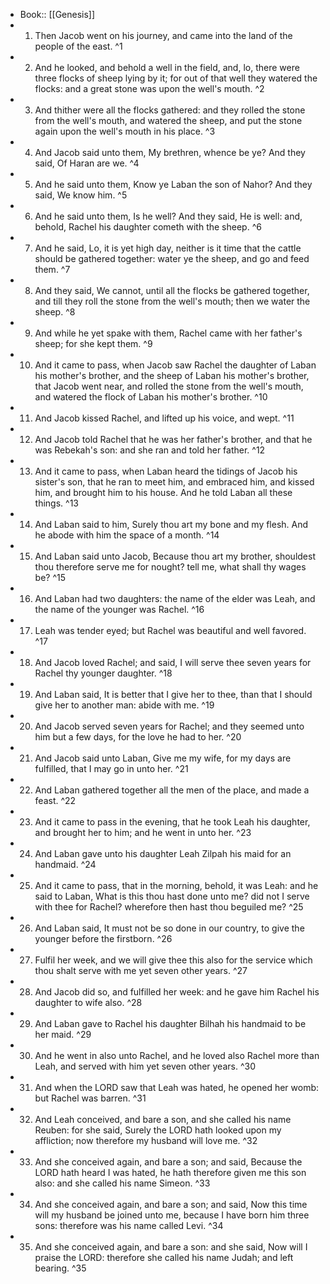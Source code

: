 - Book:: [[Genesis]]
- 1. Then Jacob went on his journey, and came into the land of the people of the east. ^1
- 2. And he looked, and behold a well in the field, and, lo, there were three flocks of sheep lying by it; for out of that well they watered the flocks: and a great stone was upon the well's mouth. ^2
- 3. And thither were all the flocks gathered: and they rolled the stone from the well's mouth, and watered the sheep, and put the stone again upon the well's mouth in his place. ^3
- 4. And Jacob said unto them, My brethren, whence be ye? And they said, Of Haran are we. ^4
- 5. And he said unto them, Know ye Laban the son of Nahor? And they said, We know him. ^5
- 6. And he said unto them, Is he well? And they said, He is well: and, behold, Rachel his daughter cometh with the sheep. ^6
- 7. And he said, Lo, it is yet high day, neither is it time that the cattle should be gathered together: water ye the sheep, and go and feed them. ^7
- 8. And they said, We cannot, until all the flocks be gathered together, and till they roll the stone from the well's mouth; then we water the sheep. ^8
- 9. And while he yet spake with them, Rachel came with her father's sheep; for she kept them. ^9
- 10. And it came to pass, when Jacob saw Rachel the daughter of Laban his mother's brother, and the sheep of Laban his mother's brother, that Jacob went near, and rolled the stone from the well's mouth, and watered the flock of Laban his mother's brother. ^10
- 11. And Jacob kissed Rachel, and lifted up his voice, and wept. ^11
- 12. And Jacob told Rachel that he was her father's brother, and that he was Rebekah's son: and she ran and told her father. ^12
- 13. And it came to pass, when Laban heard the tidings of Jacob his sister's son, that he ran to meet him, and embraced him, and kissed him, and brought him to his house. And he told Laban all these things. ^13
- 14. And Laban said to him, Surely thou art my bone and my flesh. And he abode with him the space of a month. ^14
- 15. And Laban said unto Jacob, Because thou art my brother, shouldest thou therefore serve me for nought? tell me, what shall thy wages be? ^15
- 16. And Laban had two daughters: the name of the elder was Leah, and the name of the younger was Rachel. ^16
- 17. Leah was tender eyed; but Rachel was beautiful and well favored. ^17
- 18. And Jacob loved Rachel; and said, I will serve thee seven years for Rachel thy younger daughter. ^18
- 19. And Laban said, It is better that I give her to thee, than that I should give her to another man: abide with me. ^19
- 20. And Jacob served seven years for Rachel; and they seemed unto him but a few days, for the love he had to her. ^20
- 21. And Jacob said unto Laban, Give me my wife, for my days are fulfilled, that I may go in unto her. ^21
- 22. And Laban gathered together all the men of the place, and made a feast. ^22
- 23. And it came to pass in the evening, that he took Leah his daughter, and brought her to him; and he went in unto her. ^23
- 24. And Laban gave unto his daughter Leah Zilpah his maid for an handmaid. ^24
- 25. And it came to pass, that in the morning, behold, it was Leah: and he said to Laban, What is this thou hast done unto me? did not I serve with thee for Rachel? wherefore then hast thou beguiled me? ^25
- 26. And Laban said, It must not be so done in our country, to give the younger before the firstborn. ^26
- 27. Fulfil her week, and we will give thee this also for the service which thou shalt serve with me yet seven other years. ^27
- 28. And Jacob did so, and fulfilled her week: and he gave him Rachel his daughter to wife also. ^28
- 29. And Laban gave to Rachel his daughter Bilhah his handmaid to be her maid. ^29
- 30. And he went in also unto Rachel, and he loved also Rachel more than Leah, and served with him yet seven other years. ^30
- 31. And when the LORD saw that Leah was hated, he opened her womb: but Rachel was barren. ^31
- 32. And Leah conceived, and bare a son, and she called his name Reuben: for she said, Surely the LORD hath looked upon my affliction; now therefore my husband will love me. ^32
- 33. And she conceived again, and bare a son; and said, Because the LORD hath heard I was hated, he hath therefore given me this son also: and she called his name Simeon. ^33
- 34. And she conceived again, and bare a son; and said, Now this time will my husband be joined unto me, because I have born him three sons: therefore was his name called Levi. ^34
- 35. And she conceived again, and bare a son: and she said, Now will I praise the LORD: therefore she called his name Judah; and left bearing. ^35
